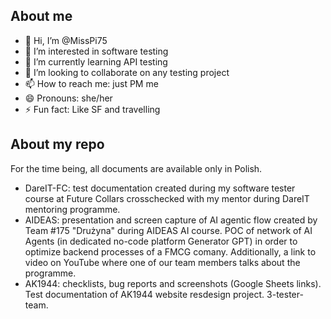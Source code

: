 ## About me

- 👋 Hi, I’m @MissPi75
- 👀 I’m interested in software testing
- 🌱 I’m currently learning API testing
- 💞️ I’m looking to collaborate on any testing project
- 📫 How to reach me: just PM me
- 😄 Pronouns: she/her
- ⚡ Fun fact: Like SF and travelling

## About my repo

For the time being, all documents are available only in Polish.

- DareIT-FC: test documentation created during my software tester course at Future Collars crosschecked with my mentor during DareIT mentoring programme.
- AIDEAS: presentation and screen capture of AI agentic flow created by Team #175 "Drużyna" during AIDEAS AI course. POC of network of AI Agents (in dedicated no-code platform Generator GPT) in order to optimize backend processes of a FMCG comany. Additionally, a link to video on YouTube where one of our team members talks about the programme.
- AK1944: checklists, bug reports and screenshots (Google Sheets links). Test documentation of AK1944 website resdesign project. 3-tester-team. 


<!---
MissPi75/MissPi75 is a ✨ special ✨ repository because its `README.md` (this file) appears on your GitHub profile.
You can click the Preview link to take a look at your changes.
--->
